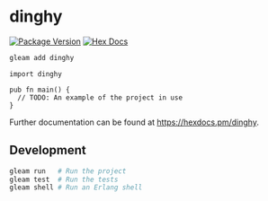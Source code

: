 # dinghy

[![Package Version](https://img.shields.io/hexpm/v/dinghy)](https://hex.pm/packages/dinghy)
[![Hex Docs](https://img.shields.io/badge/hex-docs-ffaff3)](https://hexdocs.pm/dinghy/)

```sh
gleam add dinghy
```
```gleam
import dinghy

pub fn main() {
  // TODO: An example of the project in use
}
```

Further documentation can be found at <https://hexdocs.pm/dinghy>.

## Development

```sh
gleam run   # Run the project
gleam test  # Run the tests
gleam shell # Run an Erlang shell
```
